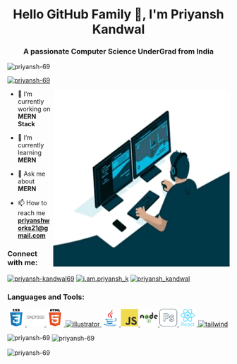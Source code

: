 <h1 align="center">Hello GitHub Family 👋, I'm Priyansh Kandwal</h1>
<h3 align="center">A passionate Computer Science UnderGrad from India</h3>

<p align="left"> <img src="https://komarev.com/ghpvc/?username=priyansh-69&label=Profile%20views&color=0e75b6&style=flat" alt="priyansh-69" /> </p>

<p align="left"> <a href="https://github.com/ryo-ma/github-profile-trophy"><img src="https://github-profile-trophy.vercel.app/?username=priyansh-69" alt="priyansh-69" /></a> </p>
<img align="right" width="400px" height="400" src="GIF-2024-02-12-18-17-35.gif">

- 🔭 I’m currently working on **MERN Stack**

- 🌱 I’m currently learning **MERN**

- 💬 Ask me about **MERN**

- 📫 How to reach me **priyanshworks21@gmail.com**

<h3 align="left">Connect with me:</h3>
<p align="left">
<a href="https://linkedin.com/in/priyansh-kandwal69" target="blank"><img align="center" src="https://raw.githubusercontent.com/rahuldkjain/github-profile-readme-generator/master/src/images/icons/Social/linked-in-alt.svg" alt="priyansh-kandwal69" height="30" width="40" /></a>
<a href="https://instagram.com/i.am.priyansh_k" target="blank"><img align="center" src="https://raw.githubusercontent.com/rahuldkjain/github-profile-readme-generator/master/src/images/icons/Social/instagram.svg" alt="i.am.priyansh_k" height="30" width="40" /></a>
<a href="https://www.leetcode.com/priyansh_kandwal" target="blank"><img align="center" src="https://raw.githubusercontent.com/rahuldkjain/github-profile-readme-generator/master/src/images/icons/Social/leet-code.svg" alt="priyansh_kandwal" height="30" width="40" /></a>
</p>

<h3 align="left">Languages and Tools:</h3>
<p align="left"> <a href="https://www.w3schools.com/css/" target="_blank" rel="noreferrer"> <img src="https://raw.githubusercontent.com/devicons/devicon/master/icons/css3/css3-original-wordmark.svg" alt="css3" width="40" height="40"/> </a> <a href="https://expressjs.com" target="_blank" rel="noreferrer"> <img src="https://raw.githubusercontent.com/devicons/devicon/master/icons/express/express-original-wordmark.svg" alt="express" width="40" height="40"/> </a> <a href="https://www.w3.org/html/" target="_blank" rel="noreferrer"> <img src="https://raw.githubusercontent.com/devicons/devicon/master/icons/html5/html5-original-wordmark.svg" alt="html5" width="40" height="40"/> </a> <a href="https://www.adobe.com/in/products/illustrator.html" target="_blank" rel="noreferrer"> <img src="https://www.vectorlogo.zone/logos/adobe_illustrator/adobe_illustrator-icon.svg" alt="illustrator" width="40" height="40"/> </a> <a href="https://www.java.com" target="_blank" rel="noreferrer"> <img src="https://raw.githubusercontent.com/devicons/devicon/master/icons/java/java-original.svg" alt="java" width="40" height="40"/> </a> <a href="https://developer.mozilla.org/en-US/docs/Web/JavaScript" target="_blank" rel="noreferrer"> <img src="https://raw.githubusercontent.com/devicons/devicon/master/icons/javascript/javascript-original.svg" alt="javascript" width="40" height="40"/> </a> <a href="https://nodejs.org" target="_blank" rel="noreferrer"> <img src="https://raw.githubusercontent.com/devicons/devicon/master/icons/nodejs/nodejs-original-wordmark.svg" alt="nodejs" width="40" height="40"/> </a> <a href="https://www.photoshop.com/en" target="_blank" rel="noreferrer"> <img src="https://raw.githubusercontent.com/devicons/devicon/master/icons/photoshop/photoshop-line.svg" alt="photoshop" width="40" height="40"/> </a> <a href="https://reactjs.org/" target="_blank" rel="noreferrer"> <img src="https://raw.githubusercontent.com/devicons/devicon/master/icons/react/react-original-wordmark.svg" alt="react" width="40" height="40"/> </a> <a href="https://tailwindcss.com/" target="_blank" rel="noreferrer"> <img src="https://www.vectorlogo.zone/logos/tailwindcss/tailwindcss-icon.svg" alt="tailwind" width="40" height="40"/> </a> </p>

<p><img align="left" src="https://github-readme-stats.vercel.app/api/top-langs?username=priyansh-69&show_icons=true&locale=en&layout=compact" alt="priyansh-69" /></p>

<p>&nbsp;<img align="center" src="https://github-readme-stats.vercel.app/api?username=priyansh-69&show_icons=true&locale=en" alt="priyansh-69" /></p>

<p><img align="center" src="https://github-readme-streak-stats.herokuapp.com/?user=priyansh-69&" alt="priyansh-69" /></p>

